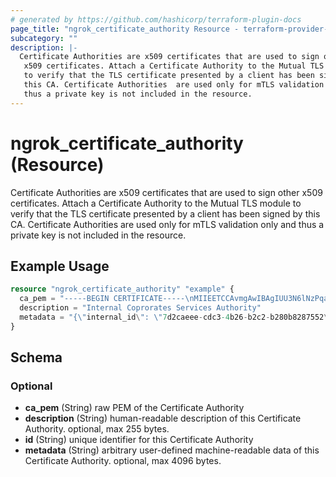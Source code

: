 ```yaml
---
# generated by https://github.com/hashicorp/terraform-plugin-docs
page_title: "ngrok_certificate_authority Resource - terraform-provider-ngrok"
subcategory: ""
description: |-
  Certificate Authorities are x509 certificates that are used to sign other
   x509 certificates. Attach a Certificate Authority to the Mutual TLS module
   to verify that the TLS certificate presented by a client has been signed by
   this CA. Certificate Authorities  are used only for mTLS validation only and
   thus a private key is not included in the resource.
---
```


# ngrok_certificate_authority (Resource)

Certificate Authorities are x509 certificates that are used to sign other
 x509 certificates. Attach a Certificate Authority to the Mutual TLS module
 to verify that the TLS certificate presented by a client has been signed by
 this CA. Certificate Authorities  are used only for mTLS validation only and
 thus a private key is not included in the resource.

## Example Usage

```terraform
resource "ngrok_certificate_authority" "example" {
  ca_pem = "-----BEGIN CERTIFICATE-----\nMIIEETCCAvmgAwIBAgIUU3N6lNzPqar4400cLQMcVHFl+mEwDQYJKoZIhvcNAQEL\nBQAwgZcxCzAJBgNVBAYTAkFVMQwwCgYDVQQIDANOU1cxDzANBgNVBAcMBlN5ZG5l\neTEZMBcGA1UECgwQRHJvcGJlYXIgUHR5IEx0ZDEkMCIGA1UEAwwbSW50cmFuZXQg\nU2VydmljZXMgQXV0aG9yaXR5MSgwJgYJKoZIhvcNAQkBFhlzZWN1cml0eUBkcm9w\nYmVhci5leGFtcGxlMB4XDTIwMDUwMTE2Mjc1OVoXDTIxMDUwMTE2Mjc1OVowgZcx\nCzAJBgNVBAYTAkFVMQwwCgYDVQQIDANOU1cxDzANBgNVBAcMBlN5ZG5leTEZMBcG\nA1UECgwQRHJvcGJlYXIgUHR5IEx0ZDEkMCIGA1UEAwwbSW50cmFuZXQgU2Vydmlj\nZXMgQXV0aG9yaXR5MSgwJgYJKoZIhvcNAQkBFhlzZWN1cml0eUBkcm9wYmVhci5l\neGFtcGxlMIIBIjANBgkqhkiG9w0BAQEFAAOCAQ8AMIIBCgKCAQEA7y/EAN0yZkA0\nnRpMBfomnnS8KMWHb90kvGfhkCDR8WCQz5mX7eDEYDthRQrEgp63qtJ7IoCM5f0A\nUD6J2m/mZecP7SfA8OuTAZ7UyRixpZh0zJQSgj24Sh1LQuYci0DNXrei+R1qBvd+\npmpZwkKygNrbZYe3oY1PZ3jEYPSAQzIObDF7LhdhLLrcfWa9BHOGMLnALNMY558b\nvoijTCEmRrSavdvrAS9LDRipEXT8EQOWZZT9VbPtgSBalvStdoupAptmPIWjXftf\nWi1kry+P0xVFZG9iZwUeAT6fSJ+gJD8M1UXWaQbocYrctESP0sZEFM3rzdWqrZb7\n3cH3K5OCvwIDAQABo1MwUTAdBgNVHQ4EFgQUsZdchgUimRHLiPRWw51+DGBmlfMw\nHwYDVR0jBBgwFoAUsZdchgUimRHLiPRWw51+DGBmlfMwDwYDVR0TAQH/BAUwAwEB\n/zANBgkqhkiG9w0BAQsFAAOCAQEANk25tt8sSfn6Qu1bbhWRbjKgS5z+j9LqyCna\nv3fbSchMthaQR7w0vL69ayroeYdqDZkRMmHjuYKY4NyqyXkkaqVO63wEicCo55d9\npIKuPzc/7xwdRephosjGTQ4QaQ4OnrdpJZieI92m9ODexgsab84AYmwNpbGOI/tK\nnPsQr8x1RfLs2gbBwQ4MYVM3tQQbX0o+yve5nz/NCOq4vdG+eKON5u6VYMkOOg9F\nVyNY1iISQkpNk/AF6Vi9BGuDb5Hg0phEl1Q0ntCO7ZHAUHjy0ucqXZiXoXdXZcs3\n3zKKLUKva59EDBZ5TUucvXh8VemBtNc6hd1mX4Tq7lAreG9pjQ==\n-----END CERTIFICATE-----"
  description = "Internal Coprorates Services Authority"
  metadata = "{\"internal_id\": \"7d2caeee-cdc3-4b26-b2c2-b280b8287552\"}"
}
```

<!-- schema generated by tfplugindocs -->
## Schema

### Optional

- **ca_pem** (String) raw PEM of the Certificate Authority
- **description** (String) human-readable description of this Certificate Authority. optional, max 255 bytes.
- **id** (String) unique identifier for this Certificate Authority
- **metadata** (String) arbitrary user-defined machine-readable data of this Certificate Authority. optional, max 4096 bytes.


